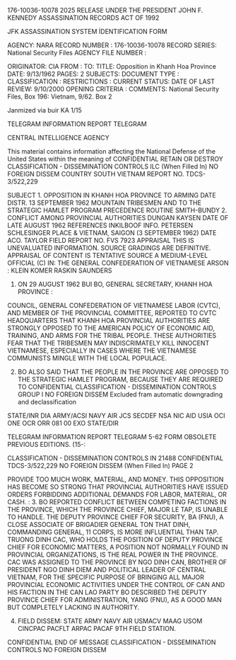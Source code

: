 176-10036-10078 2025 RELEASE UNDER THE PRESIDENT JOHN F. KENNEDY ASSASSINATION RECORDS ACT OF 1992

JFK ASSASSINATION SYSTEM
İDENTIFICATION FORM

AGENCY: NARA
RECORD NUMBER : 176-10036-10078
RECORD SERIES: National Security Files
AGENCY FILE NUMBER :

ORIGINATOR: CIA
FROM :
TO:
TITLE: Opposition in Khanh Hoa Province
DATE: 9/13/1962
PAGES: 2
SUBJECTS:
DOCUMENT TYPE :
CLASSIFICATION :
RESTRICTIONS :
CURRENT STATUS:
DATE OF LAST REVIEW: 9/10/2000
OPENING CRITERIA :
COMMENTS: National Security Files, Box 196: Vietnam, 9/62. Box 2

Janmized via buir KA 1/15

TELEGRAM INFORMATION REPORT TELEGRAM

CENTRAL INTELLIGENCE AGENCY

This material contains information affecting the National Defense of the United States within the meaning of
CONFIDENTIAL RETAIN OR DESTROY
CLASSIFICATION - DISSEMINATION CONTROLS ILC
(When Filled In) NO FOREIGN DISSEM
COUNTRY SOUTH VIETNAM REPORT NO. TDCS-3/522,229

SUBJECT 1. OPPOSITION IN KHANH HOA PROVINCE TO ARMING DATE DISTR. 13 SEPTEMBER 1962
MOUNTAIN TRIBESMEN AND TO THE STRATEGIC
HAMLET PROGRAM
PRECEDENCE ROUTINE SMITH-BUNDY
2. CONFLICT AMONG PROVINCIAL AUTHORITIES
DUNGAN
KAYSEN
DATE OF LATE AUGUST 1962 REFERENCES INKILBOOF
INFO. PETERSEN
SCHLESINGER
PLACE & VIETNAM, SAIGON (3 SEPTEMBER 1962)
DATE ACO. TAYLOR
FIELD REPORT NO. FVS 7923
APPRAISAL
THIS IS UNEVALUATED INFORMATION. SOURCE GRADINGS ARE DEFINITIVE. APPRAISAL OF CONTENT IS TENTATIVE
SOURCE A MEDIUM-LEVEL OFFICIAL (C) IN: THE GENERAL CONFEDERATION OF VIETNAMESE ARSON
: KLEIN
KOMER
RASKIN
SAUNDERS

1. ON 29 AUGUST 1962 BUI BO, GENERAL SECRETARY, KHANH HOA PROVINCE
:

COUNCIL, GENERAL CONFEDERATION OF VIETNAMESE LABOR (CVTC), AND MEMBER
OF THE PROVINCIAL COMMITTEE, REPORTED TO CVTC HEADQUARTERS THAT KHANH
HOA PROVINCIAL AUTHORITIES ARE STRONGLY OPPOSED TO THE AMERICAN POLICY
OF ECONOMIC AID, TRAINING, AND ARMS FOR THE TRIBAL PEOPLE. THESE
AUTHORITIES FEAR THAT THE TRIBESMEN MAY INDISCRIMATELY KILL INNOCENT
VIETNAMESE, ESPECIALLY IN CASES WHERE THE VIETNAMESE COMMUNISTS
MINGLE WITH THE LOCAL POPULACE.

2. BO ALSO SAID THAT THE PEOPLE IN THE PROVINCE ARE OPPOSED
TO THE STRATEGIC HAMLET PROGRAM, BECAUSE THEY ARE REQUIRED TO
CONFIDENTIAL CLASSIFICATION - DISSEMINATION CONTROLS
GROUP I
NO FOREIGN DISSEM
Excluded fram automatic
downgrading and
declassification

STATE/INR DIA ARMY/ACSI NAVY AIR JCS SECDEF NSA NIC AID USIA OCI ONE OCR ORR 081 00 EXO
STATE/DIR

TELEGRAM INFORMATION REPORT TELEGRAM
5-62
FORM OBSOLETE PREVIOUS EDITIONS.
(15-:

CLASSIFICATION - DISSEMINATION CONTROLS IN 21488
CONFIDENTIAL TDCS-3/522,229
NO FOREIGN DISSEM
(When Filled In) PAGE 2

PROVIDE TOO MUCH WORK, MATERIAL, AND MONEY. THIS OPPOSITION HAS
BECOME SO STRONG THAT PROVINCIAL AUTHORITIES HAVE ISSUED ORDERS
FORBIDDING ADDITIONAL DEMANDS FOR LABOR, MATERIAL, OR CASH.
:
3. BO REPORTED CONFLICT BETWEEN COMPETING FACTIONS IN THE
PROVINCE, WHICH THE PROVINCE CHIEF, MAJOR LE TAP, IS UNABLE TO
HANDLE. THE DEPUTY PROVINCE CHIEF FOR SECURITY, BA (FNU), A
CLOSE ASSOCIATE OF BRIGADIER GENERAL TON THAT DINH, COMMANDING
GENERAL, 11 CORPS, IS MORE INFLUENTIAL THAN TẠP. TRUONG DINH CAC,
WHO HOLDS THE POSITION OF DEPUTY PROVINCE CHIEF FOR ECONOMIC MATTERS,
A POSITION NOT NORMALLY FOUND IN PROVINCIAL ORGANIZATIONS, IS THE
REAL POWER IN THE PROVINCE. CAC WAS ASSIGNED TO THE PROVINCE BY
NGO DINH CAN, BROTHER OF PRESIDENT NGO DINH DIEM AND POLITICAL
LEADER OF CENTRAL VIETNAM, FOR THE SPECIFIC PURPOSE OF BRINGING ALL
MAJOR PROVINCIAL ECONOMIC ACTIVITIES UNDER THE CONTROL OF CAN AND
HIS FACTION IN THE CAN LAO PARTY BO DESCRIBED THE DEPUTY PROVINCE
CHIEF FOR ADMINISTRATION, YANG (FNU), AS A GOOD MAN BUT COMPLETELY
LACKING IN AUTHORITY.

4. FIELD DISSEM: STATE ARMY NAVY AIR USMACV MAAG USOM CINCPAC
PACFLT ARPAC PACAF 9TH FIELD STATION.

CONFIDENTIAL END OF MESSAGE
CLASSIFICATION - DISSEMINATION CONTROLS
NO FOREIGN DISSEM
